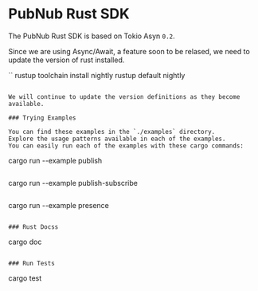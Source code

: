 # PubNub Rust SDK

The PubNub Rust SDK is based on Tokio Asyn `0.2`.

Since we are using Async/Await, a feature soon to be relased,
we need to update the version of rust installed.

``
rustup toolchain install nightly
rustup default nightly
```

We will continue to update the version definitions as they become available.

### Trying Examples

You can find these examples in the `./examples` directory.
Explore the usage patterns available in each of the examples.
You can easily run each of the examples with these cargo commands:

```
cargo run --example publish
```

```
cargo run --example publish-subscribe
```

```
cargo run --example presence
```

### Rust Docss

```
cargo doc
```

### Run Tests
```
cargo test
```
